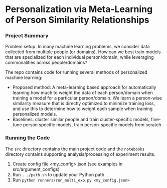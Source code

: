 # Personalization via Meta-Learning of Person Similarity Relationships

### Project Summary

Problem setup: In many machine learning problems, we consider data collected from multiple people (or domains). How can we best train models
  that are specialized for each individual person/domain, while leveraging commonalities across people/domains?

The repo contains code for running several methods of personalized machine learning:
* Proposed method: A meta-learning based approach for automatically learning how much to weight the data of each person/domain when training a model for a particular person/domain.
    We learn a person-wise similarity measure that is directly optimized to minimize training loss, and use this to determine how to weight each sample when training personalized models.
* Baselines: cluster similar people and train cluster-specific models, fine-tune person specific models, train person-specific models from scratch

### Running the Code 
The ``src`` directory contains the main project code and the ``notebooks`` directory contains supporting analysis/processing of experiment results.

1. Create config file <my_config>.json (see examples in src/argument_configs)
2. Run ``. ./path.sh`` to update your Python path
3. Run ``python runners/run_multi_exp.py <my_config.json>``



